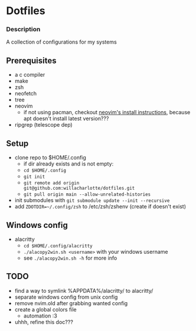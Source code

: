 # Dotfiles

### Description
A collection of configurations for my systems

## Prerequisites
- a c compiler
- make 
- zsh
- neofetch
- tree
- neovim
    * if not using pacman, checkout [neovim's install instructions](https://github.com/neovim/neovim/blob/master/INSTALL.md#linux), because apt doesn't install latest version???
- ripgrep (telescope dep)

## Setup
- clone repo to $HOME/.config
    * if dir already exists and is not empty:
    * `cd $HOME/.config`
    * `git init`
    * `git remote add origin git@github.com:willacharlotte/dotfiles.git`
    * `git pull origin main --allow-unrelated-histories`
- init submodules with `git submodule update --init --recursive`
- add `ZDOTDIR=~/.config/zsh` to /etc/zsh/zshenv (create if doesn't exist)

## Windows config
- alacritty
    * `cd $HOME/.config/alacritty`
    * `./alacopy2win.sh <username>` with your windows username
    * see `./alacopy2win.sh -h` for more info

## TODO
- find a way to symlink %APPDATA%/alacritty/ to alacritty/
- separate windows config from unix config
- remove nvim.old after grabbing wanted config
- create a global colors file
    * automation :3
- uhhh, refine this doc???

